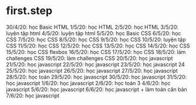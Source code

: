 # first.step
30/4/20: học Basic HTML
1/5/20: học HTML 
2/5/20: học HTML
3/5/20: luyện tập html
4/5/20: luyện tập html
5/5/20: học Basic CSS
6/5/20: học CSS
7/5/20: học CSS
8/5/20: học CSS
9/5/20: học CSS
10/5/20: luyện tập CSS
11/5/20: học CSS
12/5/20: học CSS
13/5/20: học CSS
14/5/20: học CSS
15/5/20: học CSS flexbox
16/5/20: học CSS 
17/5/20: học CSS
18/5/20: làm challenges CSS
19/5/20: làm challenges CSS
20/5/20: học javascript
21/5/20: học javascript
22/5/20: học javascript
23/5/20: học javascript
24
25/5/20: học javascript
26/5/20: học javascript
27/5/20: học javascript
28/5/20: học toán
29/5/20: học javascript
30/5/20: học javascript
31/5/20: học javascript
1/6/20: học javascript
2/6/20: học toán
3
4/6/20: học javascript
5/6/20: học javascript
6/6/20: học javascript + làm toán căn bản
7/6/20: học javascript
